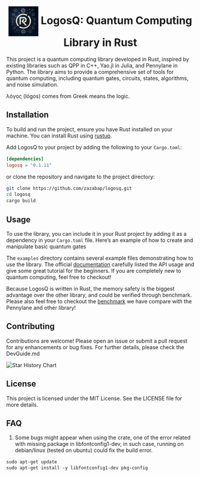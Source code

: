 <!-- # Quantum Computing Library in Rust -->

<div align="center">
  <h1>
    <img src="docs/LogosQ.png" alt="LogosQ Logo" width="80" height="80" style="vertical-align: middle;">
    LogosQ: Quantum Computing Library in Rust
  </h1>
</div>

This project is a quantum computing library developed in Rust, inspired by existing libraries such as QPP in C++, Yao.jl in Julia, and Pennylane in Python. The library aims to provide a comprehensive set of tools for quantum computing, including quantum gates, circuits, states, algorithms, and noise simulation.

λόγος (lógos) comes from Greek means the logic.

## Installation
To build and run the project, ensure you have Rust installed on your machine. You can install Rust using [rustup](https://rustup.rs/).


Add LogosQ to your project by adding the following to your `Cargo.toml`:

```toml
[dependencies]
logosq = "0.1.11"
```
or clone the repository and navigate to the project directory:

```bash
git clone https://github.com/zazabap/logosq.git
cd logosq
cargo build
```

## Usage
To use the library, you can include it in your Rust project by adding it as a dependency in your `Cargo.toml` file. Here’s an example of how to create and manipulate basic quantum gates

The `examples` directory contains several example files demonstrating how to use the library. The official [documentation](https://logosqbook.vercel.app/) carefully listed the API usage and give some great tutorial for the beginners. If you are completely new to quantum computing, feel free to checkout! 

Because LogosQ is written in Rust, the memory safety is the biggest advantage over the other library, and could be verified through benchmark. Please also feel free to checkout the [benchmark](https://github.com/zazabap/LogosQBenchmarks) we have compare with the Pennylane and other library! 

## Contributing
Contributions are welcome! Please open an issue or submit a pull request for any enhancements or bug fixes. For further details, please check the DevGuide.md

<picture>
  <source media="(prefers-color-scheme: dark)" srcset="https://api.star-history.com/svg?repos=zazabap/LogosQ&type=Date&theme=dark" />
  <source media="(prefers-color-scheme: light)" srcset="https://api.star-history.com/svg?repos=zazabap/LogosQ&type=Date" />
  <img alt="Star History Chart" src="https://api.star-history.com/svg?repos=zazabap/LogosQ&type=Date" />
</picture>

## License
This project is licensed under the MIT License. See the LICENSE file for more details.

## FAQ

1. Some bugs might appear when using the crate, one of the error related with missing package in libfontconfig1-dev, in such case, running on debian/linux (tested on ubuntu) could fix the build error.
```
sudo apt-get update
sudo apt-get install -y libfontconfig1-dev pkg-config
```
